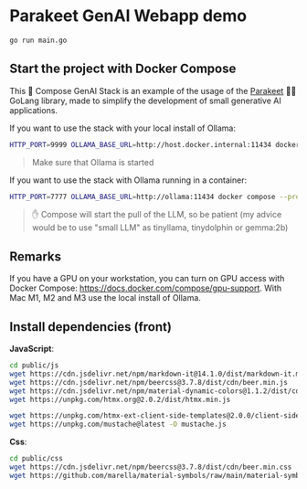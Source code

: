 # Parakeet GenAI Webapp demo

```bash
go run main.go
```

## Start the project with Docker Compose

This 🐳 Compose GenAI Stack is an example of the usage of the [Parakeet](https://github.com/parakeet-nest/parakeet) 🦜🪺 GoLang library, made to simplify the development of small generative AI applications.

If you want to use the stack with your local install of Ollama:

```bash
HTTP_PORT=9999 OLLAMA_BASE_URL=http://host.docker.internal:11434 docker compose --profile webapp up
```
> Make sure that Ollama is started

If you want to use the stack with Ollama running in a container:
```bash
HTTP_PORT=7777 OLLAMA_BASE_URL=http://ollama:11434 docker compose --profile container up
```

> ✋ Compose will start the pull of the LLM, so be patient (my advice would be to use "small LLM" as tinyllama, tinydolphin or gemma:2b)

## Remarks

If you have a GPU on your workstation, you can turn on GPU access with Docker Compose: https://docs.docker.com/compose/gpu-support. With Mac M1, M2 and M3 use the local install of Ollama.

## Install dependencies (front)

**JavaScript**:
```bash
cd public/js
wget https://cdn.jsdelivr.net/npm/markdown-it@14.1.0/dist/markdown-it.min.js
wget https://cdn.jsdelivr.net/npm/beercss@3.7.8/dist/cdn/beer.min.js
wget https://cdn.jsdelivr.net/npm/material-dynamic-colors@1.1.2/dist/cdn/material-dynamic-colors.min.js
wget https://unpkg.com/htmx.org@2.0.2/dist/htmx.min.js

wget https://unpkg.com/htmx-ext-client-side-templates@2.0.0/client-side-templates.js
wget https://unpkg.com/mustache@latest -O mustache.js
```

**Css**:
```bash
cd public/css
wget https://cdn.jsdelivr.net/npm/beercss@3.7.8/dist/cdn/beer.min.css
wget https://github.com/marella/material-symbols/raw/main/material-symbols/material-symbols-outlined.woff2
```

